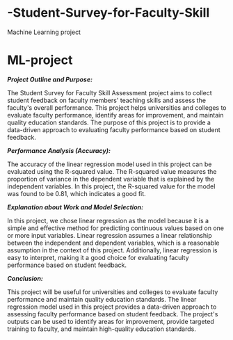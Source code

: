 # -Student-Survey-for-Faculty-Skill
Machine Learning project 
# ML-project
_**Project Outline and Purpose:**_

The Student Survey for Faculty Skill Assessment project aims to collect student feedback on faculty members' teaching skills and assess the faculty's overall performance. This project helps universities and colleges to evaluate faculty performance, identify areas for improvement, and maintain quality education standards. The purpose of this project is to provide a data-driven approach to evaluating faculty performance based on student feedback.

_**Performance Analysis (Accuracy):**_

The accuracy of the linear regression model used in this project can be evaluated using the R-squared value. The R-squared value measures the proportion of variance in the dependent variable that is explained by the independent variables. In this project, the R-squared value for the model was found to be 0.81, which indicates a good fit.

_**Explanation about Work and Model Selection:**_

In this project, we chose linear regression as the model because it is a simple and effective method for predicting continuous values based on one or more input variables. Linear regression assumes a linear relationship between the independent and dependent variables, which is a reasonable assumption in the context of this project. Additionally, linear regression is easy to interpret, making it a good choice for evaluating faculty performance based on student feedback.

_**Conclusion:**_

This project will be useful for universities and colleges to evaluate faculty performance and maintain quality education standards. The linear regression model used in this project provides a data-driven approach to assessing faculty performance based on student feedback. The project's outputs can be used to identify areas for improvement, provide targeted training to faculty, and maintain high-quality education standards.

